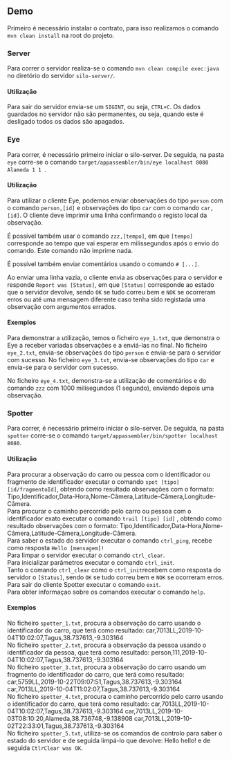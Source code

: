 
## Demo

Primeiro é necessário instalar o contrato, para isso realizamos o comando `mvn clean install` na root do projeto.

### Server
Para correr o servidor realiza-se o comando `mvn clean compile exec:java` no diretório do servidor `silo-server/`.

#### Utilização
Para sair do servidor envia-se um `SIGINT`, ou seja, `CTRL+C`. Os dados guardados no servidor não são permanentes, ou seja, quando este é desligado todos os dados são apagados.

### Eye

Para correr, é necessário primeiro iniciar o silo-server.
De seguida, na pasta `eye` corre-se o comando `target/appassembler/bin/eye localhost 8080 Alameda 1 1 `.

#### Utilização

Para utilizar o cliente Eye, podemos enviar observações do tipo `person` com o comando `person,[id]`
 e observações do tipo `car` com o comando `car,[id]`. O cliente deve imprimir uma linha confirmando
 o registo local da observação.
 
É possível também usar o comando `zzz,[tempo]`, em que `[tempo]` corresponde ao tempo que vai esperar 
em milissegundos após o envio do comando. Este comando não imprime nada.

É possível também enviar comentários usando o comando `# [...]`.

Ao enviar uma linha vazia, o cliente envia as observações para o servidor e responde `Report was [Status]`,
 em que `[Status]` corresponde ao estado que o servidor devolve, sendo `OK` se tudo correu bem e 
 `NOK` se ocorreram erros ou até uma mensagem diferente caso tenha sido registada uma observação com
 argumentos errados.

#### Exemplos

Para demonstrar a utilização, temos o ficheiro `eye_1.txt`, que demonstra o Eye a receber variadas observações e a enviá-las no final.
No ficheiro `eye_2.txt`, envia-se observações do tipo `person` e envia-se para o servidor com sucesso.
No ficheiro `eye_3.txt`, envia-se observações do tipo `car` e envia-se para o servidor com sucesso.

No ficheiro `eye_4.txt`, demonstra-se a utilização de comentários e do comando `zzz` com 1000 milisegundos (1 segundo), enviando depois uma observação.

### Spotter

Para correr, é necessário primeiro iniciar o silo-server.
De seguida, na pasta `spotter` corre-se o comando `target/appassembler/bin/spotter localhost 8080`.

#### Utilização

Para procurar a observação do carro ou pessoa com o identificador ou fragmento de identificador executar o comando `spot [tipo] [id/fragmentoId]`, obtendo como resultado observações com o formato: Tipo,Identificador,Data-Hora,Nome-Câmera,Latitude-Câmera,Longitude-Câmera. <br/>
Para procurar o caminho percorrido pelo carro ou pessoa com o identificador exato executar o comando `trail [tipo] [id]` , obtendo como resultado observações com o formato: Tipo,Identificador,Data-Hora,Nome-Câmera,Latitude-Câmera,Longitude-Câmera.<br/>
Para saber o estado do servidor executar o comando `ctrl_ping`, recebe como resposta `Hello [mensagem]!`<br/>
Para limpar o servidor executar o comando `ctrl_clear`.<br/>
Para inicializar parâmetros executar o comando `ctrl_init`.<br/>
Tanto o comando `ctrl_clear` como o `ctrl_init`recebem como resposta do servidor o `[Status]`, sendo `OK` se tudo correu bem e `NOK` se ocorreram erros.<br/>
Para sair do cliente Spotter executar o comando `exit`.<br/>
Para obter informaçao sobre os comandos executar o comando `help`.<br/>

#### Exemplos

No ficheiro `spotter_1.txt`, procura a observação do carro usando o identificador do carro, que terá como resultado: car,7013LL,2019-10-04T10:02:07,Tagus,38.737613,-9.303164 <br/>
No ficheiro `spotter_2.txt`, procura a observação da pessoa usando o identificador da pessoa, que terá como resultado:
person,111,2019-10-04T10:02:07,Tagus,38.737613,-9.303164<br/>
No ficheiro `spotter_3.txt`, procura a observação do carro usando um fragmento do identificador do carro, que terá como resultado:
car,5759LL,2019-10-22T09:07:51,Tagus,38.737613,-9.303164
car,7013LL,2019-10-04T11:02:07,Tagus,38.737613,-9.303164<br/>
No ficheiro `spotter_4.txt`, procura o caminho percorrido pelo carro usando o identificador do carro, que terá como resultado:
car,7013LL,2019-10-04T10:02:07,Tagus,38.737613,-9.303164
car,7013LL,2019-10-03T08:10:20,Alameda,38.736748,-9.138908
car,7013LL,2019-10-02T22:33:01,Tagus,38.737613,-9.303164<br/>
No ficheiro `spotter_5.txt`, utiliza-se os comandos de controlo para saber o estado do servidor e de seguida limpá-lo que devolve: Hello hello! e de seguida `CtlrClear was OK`.




